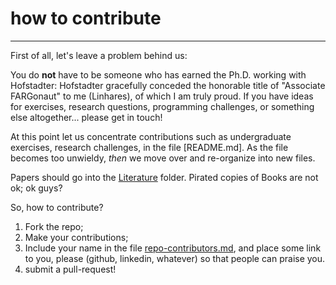 # how to contribute
---

First of all, let's leave a problem behind us:  

You do **not** have to be someone who has earned the Ph.D. working with Hofstadter:  Hofstadter gracefully conceded the honorable title of "Associate FARGonaut" to me (Linhares), of which I am truly proud.  If you have ideas for exercises, research questions, programming challenges, or something else altogether... please get in touch!  

At this point let us concentrate contributions such as undergraduate exercises, research challenges, in the file [README.md]. As the file becomes too unwieldy, *then* we move over and re-organize into new files.  

Papers should go into the [Literature](/Literature) folder. Pirated copies of Books are not ok; ok guys?

So, how to contribute?  

1. Fork the repo;
2. Make your contributions;
3. Include your name in the file [repo-contributors.md](repo-contributors.md), and place some link to you, please (github, linkedin, whatever) so that people can praise you.
4. submit a pull-request!
